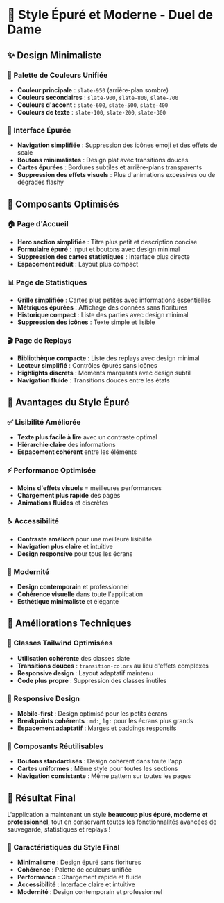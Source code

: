 # 🎨 Style Épuré et Moderne - Duel de Dame

## ✨ Design Minimaliste

### 🎨 Palette de Couleurs Unifiée
- **Couleur principale** : `slate-950` (arrière-plan sombre)
- **Couleurs secondaires** : `slate-900`, `slate-800`, `slate-700`
- **Couleurs d'accent** : `slate-600`, `slate-500`, `slate-400`
- **Couleurs de texte** : `slate-100`, `slate-200`, `slate-300`

### 🧹 Interface Épurée
- **Navigation simplifiée** : Suppression des icônes emoji et des effets de scale
- **Boutons minimalistes** : Design plat avec transitions douces
- **Cartes épurées** : Bordures subtiles et arrière-plans transparents
- **Suppression des effets visuels** : Plus d'animations excessives ou de dégradés flashy

## 📱 Composants Optimisés

### 🏠 Page d'Accueil
- **Hero section simplifiée** : Titre plus petit et description concise
- **Formulaire épuré** : Input et boutons avec design minimal
- **Suppression des cartes statistiques** : Interface plus directe
- **Espacement réduit** : Layout plus compact

### 📊 Page de Statistiques
- **Grille simplifiée** : Cartes plus petites avec informations essentielles
- **Métriques épurées** : Affichage des données sans fioritures
- **Historique compact** : Liste des parties avec design minimal
- **Suppression des icônes** : Texte simple et lisible

### 🎬 Page de Replays
- **Bibliothèque compacte** : Liste des replays avec design minimal
- **Lecteur simplifié** : Contrôles épurés sans icônes
- **Highlights discrets** : Moments marquants avec design subtil
- **Navigation fluide** : Transitions douces entre les états

## 🎯 Avantages du Style Épuré

### ✅ Lisibilité Améliorée
- **Texte plus facile à lire** avec un contraste optimal
- **Hiérarchie claire** des informations
- **Espacement cohérent** entre les éléments

### ⚡ Performance Optimisée
- **Moins d'effets visuels** = meilleures performances
- **Chargement plus rapide** des pages
- **Animations fluides** et discrètes

### ♿ Accessibilité
- **Contraste amélioré** pour une meilleure lisibilité
- **Navigation plus claire** et intuitive
- **Design responsive** pour tous les écrans

### 🎨 Modernité
- **Design contemporain** et professionnel
- **Cohérence visuelle** dans toute l'application
- **Esthétique minimaliste** et élégante

## 🔧 Améliorations Techniques

### 🎨 Classes Tailwind Optimisées
- **Utilisation cohérente** des classes slate
- **Transitions douces** : `transition-colors` au lieu d'effets complexes
- **Responsive design** : Layout adaptatif maintenu
- **Code plus propre** : Suppression des classes inutiles

### 📱 Responsive Design
- **Mobile-first** : Design optimisé pour les petits écrans
- **Breakpoints cohérents** : `md:`, `lg:` pour les écrans plus grands
- **Espacement adaptatif** : Marges et paddings responsifs

### 🎯 Composants Réutilisables
- **Boutons standardisés** : Design cohérent dans toute l'app
- **Cartes uniformes** : Même style pour toutes les sections
- **Navigation consistante** : Même pattern sur toutes les pages

## 🚀 Résultat Final

L'application a maintenant un style **beaucoup plus épuré, moderne et professionnel**, tout en conservant toutes les fonctionnalités avancées de sauvegarde, statistiques et replays !

### 🎯 Caractéristiques du Style Final
- **Minimalisme** : Design épuré sans fioritures
- **Cohérence** : Palette de couleurs unifiée
- **Performance** : Chargement rapide et fluide
- **Accessibilité** : Interface claire et intuitive
- **Modernité** : Design contemporain et professionnel